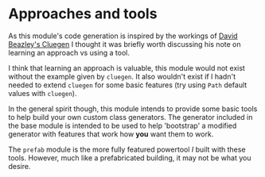 # Approaches and tools #

As this module's code generation is inspired by the workings of [David Beazley's Cluegen](https://github.com/dabeaz/cluegen)
I thought it was briefly worth discussing his note on learning an approach vs using a tool.

I think that learning an approach is valuable, this module would not exist without the
example given by `cluegen`. It also wouldn't exist if I hadn't needed to extend `cluegen`
for some basic features (try using `Path` default values with `cluegen`).

In the general spirit though, this module intends to provide some basic tools to help 
build your own custom class generators.
The generator included in the base module is intended to be used to help 'bootstrap' a 
modified generator with features that work how **you** want them to work.

The `prefab` module is the more fully featured powertool *I* built with these tools. 
However, much like a prefabricated building, it may not be what you desire.
